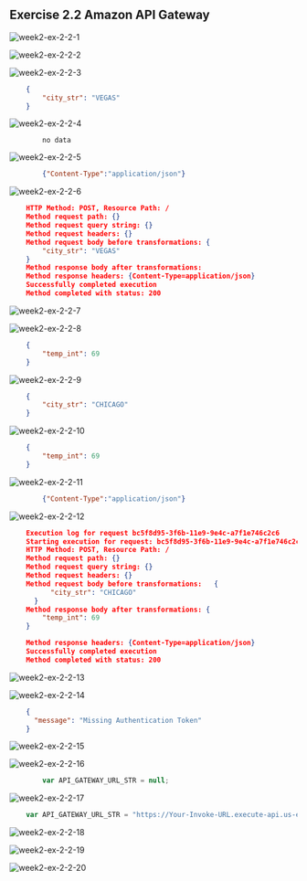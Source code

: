 ## Exercise 2.2 Amazon API Gateway

![week2-ex-2-2-1](week2-ex-2-2-1.png)

![week2-ex-2-2-2](week2-ex-2-2-2.png)

![week2-ex-2-2-3](week2-ex-2-2-3.png)

```json
    {
        "city_str": "VEGAS"
    }
```

![week2-ex-2-2-4](week2-ex-2-2-4.png)

```
		no data
```

![week2-ex-2-2-5](week2-ex-2-2-5.png)

```json
		{"Content-Type":"application/json"}
```

![week2-ex-2-2-6](week2-ex-2-2-6.png)

```json
    HTTP Method: POST, Resource Path: /
    Method request path: {}
    Method request query string: {}
    Method request headers: {}
    Method request body before transformations: {
        "city_str": "VEGAS"
    }
    Method response body after transformations: 
    Method response headers: {Content-Type=application/json}
    Successfully completed execution
    Method completed with status: 200
```

![week2-ex-2-2-7](week2-ex-2-2-7.png)

![week2-ex-2-2-8](week2-ex-2-2-8.png)

```json
    {
        "temp_int": 69
    }
```

![week2-ex-2-2-9](week2-ex-2-2-9.png)

```json
    {
        "city_str": "CHICAGO"
    }
```

![week2-ex-2-2-10](week2-ex-2-2-10.png)

```json
    {
        "temp_int": 69
    }
```

![week2-ex-2-2-11](week2-ex-2-2-11.png)

```json
		{"Content-Type":"application/json"}
```

![week2-ex-2-2-12](week2-ex-2-2-12.png)

```json
    Execution log for request bc5f8d95-3f6b-11e9-9e4c-a7f1e746c2c6
    Starting execution for request: bc5f8d95-3f6b-11e9-9e4c-a7f1e746c2c6
    HTTP Method: POST, Resource Path: /
    Method request path: {}
    Method request query string: {}
    Method request headers: {}
    Method request body before transformations:   {
          "city_str": "CHICAGO"
      }
    Method response body after transformations: {
        "temp_int": 69
    }

    Method response headers: {Content-Type=application/json}
    Successfully completed execution
    Method completed with status: 200
```

![week2-ex-2-2-13](week2-ex-2-2-13.png)

![week2-ex-2-2-14](week2-ex-2-2-14.png)

```json
    {
      "message": "Missing Authentication Token"
    }
```

![week2-ex-2-2-15](week2-ex-2-2-15.png)

![week2-ex-2-2-16](week2-ex-2-2-16.png)

```javascript
		var API_GATEWAY_URL_STR = null;
```

![week2-ex-2-2-17](week2-ex-2-2-17.png)

```javascript
    var API_GATEWAY_URL_STR = "https://Your-Invoke-URL.execute-api.us-east-1.amazonaws.com/test";
```

![week2-ex-2-2-18](week2-ex-2-2-18.png)

![week2-ex-2-2-19](week2-ex-2-2-19.png)

![week2-ex-2-2-20](week2-ex-2-2-20.png)
